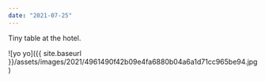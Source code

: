 ```yaml
---
date: "2021-07-25"
---
```


Tiny table at the hotel.

![yo yo]({{ site.baseurl }}/assets/images/2021/4961490f42b09e4fa6880b04a6a1d71cc965be94.jpg)
